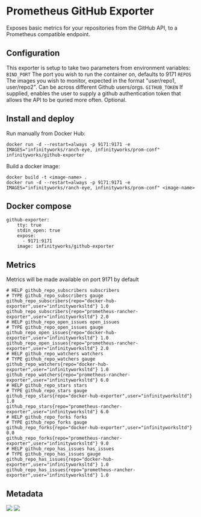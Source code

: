 # Prometheus GitHub Exporter

Exposes basic metrics for your repositories from the GitHub API, to a Prometheus compatible endpoint. 

## Configuration

This exporter is setup to take two parameters from environment variables:
`BIND_PORT` The port you wish to run the container on, defaults to 9171
`REPOS` The images you wish to monitor, expected in the format "user/repo1, user/repo2". Can be across different Github users/orgs.
`GITHUB_TOKEN` If supplied, enables the user to supply a github authentication token that allows the API to be quried more often. Optional.

## Install and deploy

Run manually from Docker Hub:
```
docker run -d --restart=always -p 9171:9171 -e IMAGES="infinityworks/ranch-eye, infinityworks/prom-conf" infinityworks/github-exporter
```

Build a docker image:
```
docker build -t <image-name> .
docker run -d --restart=always -p 9171:9171 -e IMAGES="infinityworks/ranch-eye, infinityworks/prom-conf" <image-name>
```

## Docker compose

```
github-exporter:
    tty: true
    stdin_open: true
    expose:
      - 9171:9171
    image: infinityworks/github-exporter
```

## Metrics

Metrics will be made available on port 9171 by default

```
# HELP github_repo_subscribers subscribers
# TYPE github_repo_subscribers gauge
github_repo_subscribers{repo="docker-hub-exporter",user="infinityworksltd"} 1.0
github_repo_subscribers{repo="prometheus-rancher-exporter",user="infinityworksltd"} 2.0
# HELP github_repo_open_issues open_issues
# TYPE github_repo_open_issues gauge
github_repo_open_issues{repo="docker-hub-exporter",user="infinityworksltd"} 1.0
github_repo_open_issues{repo="prometheus-rancher-exporter",user="infinityworksltd"} 2.0
# HELP github_repo_watchers watchers
# TYPE github_repo_watchers gauge
github_repo_watchers{repo="docker-hub-exporter",user="infinityworksltd"} 1.0
github_repo_watchers{repo="prometheus-rancher-exporter",user="infinityworksltd"} 6.0
# HELP github_repo_stars stars
# TYPE github_repo_stars gauge
github_repo_stars{repo="docker-hub-exporter",user="infinityworksltd"} 1.0
github_repo_stars{repo="prometheus-rancher-exporter",user="infinityworksltd"} 6.0
# HELP github_repo_forks forks
# TYPE github_repo_forks gauge
github_repo_forks{repo="docker-hub-exporter",user="infinityworksltd"} 0.0
github_repo_forks{repo="prometheus-rancher-exporter",user="infinityworksltd"} 9.0
# HELP github_repo_has_issues has_issues
# TYPE github_repo_has_issues gauge
github_repo_has_issues{repo="docker-hub-exporter",user="infinityworksltd"} 1.0
github_repo_has_issues{repo="prometheus-rancher-exporter",user="infinityworksltd"} 1.0
```

## Metadata
[![](https://images.microbadger.com/badges/image/infinityworks/github-exporter.svg)](http://microbadger.com/images/infinityworks/github-exporter "Get your own image badge on microbadger.com") [![](https://images.microbadger.com/badges/version/infinityworks/github-exporter.svg)](http://microbadger.com/images/infinityworks/github-exporter "Get your own version badge on microbadger.com")
